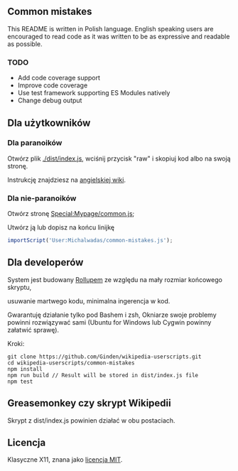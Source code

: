 ## Common mistakes

This README is written in Polish language. 
English speaking users are encouraged to read code as it was written
to be as expressive and readable as possible.

### TODO

* Add code coverage support
* Improve code coverage
* Use test framework supporting ES Modules natively
* Change debug output


## Dla użytkowników

### Dla paranoików

Otwórz plik [./dist/index.js](dist/index.js), wciśnij przycisk "raw" i skopiuj kod albo na swoją stronę. 

Instrukcję znajdziesz na [angielskiej wiki](https://en.wikipedia.org/wiki/Wikipedia:User_scripts).

### Dla nie-paranoików

Otwórz stronę [Special:Mypage/common.js](https://pl.wikipedia.org/wiki/Special:Mypage/common.js);

Utwórz ją lub dopisz na końcu linijkę

```js
importScript('User:Michalwadas/common-mistakes.js');
```

## Dla developerów

System jest budowany [Rollupem](https://rollupjs.org/) ze względu na mały rozmiar końcowego skryptu,

usuwanie martwego kodu, minimalna ingerencja w kod.

Gwarantuję działanie tylko pod Bashem i zsh, Okniarze swoje problemy powinni rozwiązywać sami (Ubuntu for Windows lub Cygwin powinny załatwić sprawę).
 
Kroki:

```shell
git clone https://github.com/Ginden/wikipedia-userscripts.git
cd wikipedia-userscripts/common-mistakes
npm install
npm run build // Result will be stored in dist/index.js file
npm test
```

## Greasemonkey czy skrypt Wikipedii

Skrypt z dist/index.js powinien działać w obu postaciach. 

## Licencja

Klasyczne X11, znana jako [licencja MIT](https://pl.wikipedia.org/wiki/Licencja_MIT).

